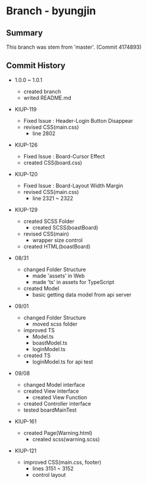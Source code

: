 Branch - byungjin
===
Summary 
---
This branch was stem from 'master'. (Commit 4174893)
   
Commit History
---
+ 1.0.0 ~ 1.0.1
    + created branch
    + writed README.md

+ KIUP-119
    + Fixed Issue : Header-Login Button Disappear
    + revised CSS(main.css)
        + line 2802
   
+ KIUP-126
    + Fixed Issue : Board-Cursor Effect
    + created CSS(board.css)

+ KIUP-120
    + Fixed Issue : Board-Layout Width Margin
    + revised CSS(main.css)
        + line 2321 ~ 2322
   
+ KIUP-129
    + created SCSS Folder
        + created SCSS(boastBoard)
    + revised CSS(main)
        + wrapper size control
    + created HTML(boastBoard)
   
+ 08/31
    + changed Folder Structure
        + made 'assets' in Web
        + made 'ts' in assets for TypeScript
    + created Model
        + basic getting data model from api server   
   
+ 09/01
    + changed Folder Structure
        + moved scss folder
    + improved TS
        + Model.ts
        + boastModel.ts
        + loginModel.ts
    + created TS
        + loginModel.ts for api test
   
+ 09/08
    + changed Model interface
    + created View interface
        + created View Function
    + created Controller interface
    + tested boardMainTest

+ KIUP-161
    + created Page(Warning.html)
        + created scss(warning.scss)    
   
+ KIUP-121
    + improved CSS(main.css, footer)
        + lines 3151 ~ 3152
        + control layout